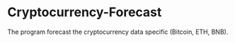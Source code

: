 # Cryptocurrency-Forecast
The program forecast the cryptocurrency data specific (Bitcoin, ETH, BNB).
